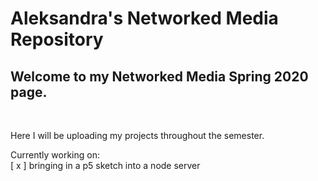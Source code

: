 # Aleksandra's Networked Media Repository

## Welcome to my Networked Media Spring 2020 page.
  <br>
<p>
  Here I will be uploading my projects throughout the semester.
</p>

Currently working on:
<br>
[ x ] bringing in a p5 sketch into a node server

